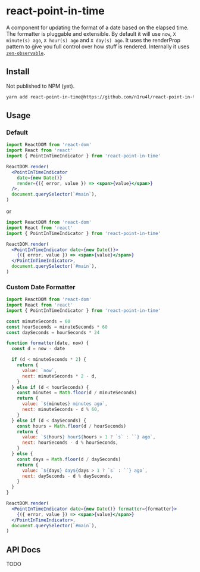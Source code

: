 # react-point-in-time

A component for updating the format of a date based on the elapsed time.
The formatter is pluggable and extensible.
By default it will use `now`, `X minute(s) ago`, `X hour(s) ago` and `X day(s) ago`.
It uses the renderProp pattern to give you full control over how stuff is rendered.
Internally it uses [`zen-observable`](https://github.com/zenparsing/zen-observable).

## Install

Not published to NPM (yet).

```bash
yarn add react-point-in-time@https://github.com/n1ru4l/react-point-in-time.git
```

## Usage

### Default

```jsx
import ReactDOM from 'react-dom'
import React from 'react'
import { PointInTimeIndicator } from 'react-point-in-time'

ReactDOM.render(
  <PointInTimeIndicator
    date={new Date()}
    render={({ error, value }) => <span>{value}</span>}
  />,
  document.querySelector(`#main`),
)
```

or

```jsx
import ReactDOM from 'react-dom'
import React from 'react'
import { PointInTimeIndicator } from 'react-point-in-time'

ReactDOM.render(
  <PointInTimeIndicator date={new Date()}>
    {({ error, value }) => <span>{value}</span>}
  </PointInTimeIndicator>,
  document.querySelector(`#main`),
)
```

### Custom Date Formatter

```jsx
import ReactDOM from 'react-dom'
import React from 'react'
import { PointInTimeIndicator } from 'react-point-in-time'

const minuteSeconds = 60
const hourSeconds = minuteSeconds * 60
const daySeconds = hourSeconds * 24

function formatter(date, now) {
  const d = now - date

  if (d < minuteSeconds * 2) {
    return {
      value: `now`,
      next: minuteSeconds * 2 - d,
    }
  } else if (d < hourSeconds) {
    const minutes = Math.floor(d / minuteSeconds)
    return {
      value: `${minutes} minutes ago`,
      next: minuteSeconds - d % 60,
    }
  } else if (d < daySeconds) {
    const hours = Math.floor(d / hourSeconds)
    return {
      value: `${hours} hour${hours > 1 ? `s` : ``} ago`,
      next: hourSeconds - d % hourSeconds,
    }
  } else {
    const days = Math.floor(d / daySeconds)
    return {
      value: `${days} day${days > 1 ? `s` : ``} ago`,
      next: daySeconds - d % daySeconds,
    }
  }
}

ReactDOM.render(
  <PointInTimeIndicator date={new Date()} formatter={formatter}>
    {({ error, value }) => <span>{value}</span>}
  </PointInTimeIndicator>,
  document.querySelector(`#main`),
)
```

## API Docs

TODO
